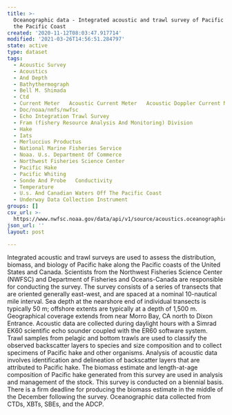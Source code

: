 ```yaml
---
title: >-
  Oceanographic data - Integrated acoustic and trawl survey of Pacific hake off
  the Pacific Coast
created: '2020-11-12T08:03:47.917714'
modified: '2021-03-26T14:56:51.284797'
state: active
type: dataset
tags:
  - Acoustic Survey
  - Acoustics
  - And Depth
  - Bathythermograph
  - Bell M. Shimada
  - Ctd
  - Current Meter   Acoustic Current Meter   Acoustic Doppler Current Meter
  - Doc/noaa/nmfs/nwfsc
  - Echo Integration Trawl Survey
  - Fram (fishery Resource Analysis And Monitoring) Division
  - Hake
  - Iats
  - Merluccius Productus
  - National Marine Fisheries Service
  - Noaa. U.s. Department Of Commerce
  - Northwest Fisheries Science Center
  - Pacific Hake
  - Pacific Whiting
  - Sonde And Probe   Conductivity
  - Temperature
  - U.s. And Canadian Waters Off The Pacific Coast
  - Underway Data Collection Instrument
groups: []
csv_url: >-
  https://www.nwfsc.noaa.gov/data/api/v1/source/acoustics.oceanographic_uctd_fact/selection.csv
json_url: ''
layout: post

---
```

Integrated acoustic and trawl surveys are used to assess the distribution, biomass, and biology of Pacific hake along the Pacific coasts of the United States and Canada. Scientists from the Northwest Fisheries Science Center (NWFSC) and Department of Fisheries and Oceans-Canada are responsible for conducting the survey. The survey consists of a series of transects that are oriented generally east-west, and are spaced at a nominal 10-nautical mile interval. Sea depth at the nearshore end of individual transects is typically 50 m; offshore extents are typically at a depth of 1,500 m. Geographical coverage extends from near Morro Bay, CA north to Dixon Entrance. Acoustic data are collected during daylight hours with a Simrad EK60 scientific echo sounder coupled with the ER60 software system. Trawl samples from pelagic and bottom trawls are used to classify the observed backscatter layers to species and size composition and to collect specimens of Pacific hake and other organisms. Analysis of acoustic data involves identification and delineation of backscatter layers that are attributed to Pacific hake. The biomass estimate and length-at-age composition of Pacific hake generated from this survey are used in analysis and management of the stock. This survey is conducted on a biennial basis. There is a firm deadline for producing the biomass estimate in the middle of the December following the survey.
Oceanographic data collected from CTDs, XBTs, SBEs, and the ADCP.
